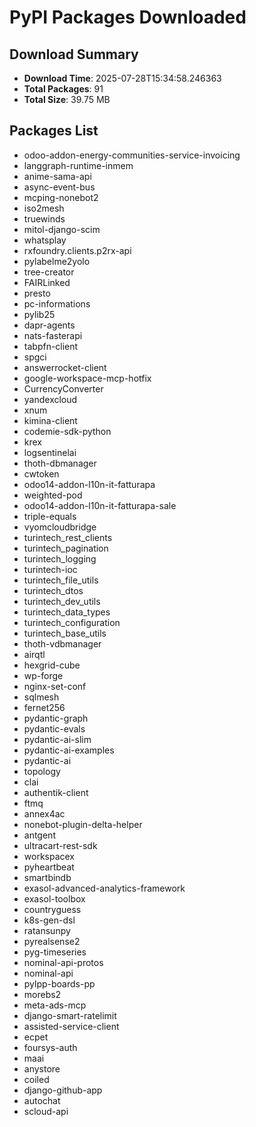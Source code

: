 # PyPI Packages Downloaded

## Download Summary
- **Download Time**: 2025-07-28T15:34:58.246363
- **Total Packages**: 91
- **Total Size**: 39.75 MB

## Packages List
- odoo-addon-energy-communities-service-invoicing
- langgraph-runtime-inmem
- anime-sama-api
- async-event-bus
- mcping-nonebot2
- iso2mesh
- truewinds
- mitol-django-scim
- whatsplay
- rxfoundry.clients.p2rx-api
- pylabelme2yolo
- tree-creator
- FAIRLinked
- presto
- pc-informations
- pylib25
- dapr-agents
- nats-fasterapi
- tabpfn-client
- spgci
- answerrocket-client
- google-workspace-mcp-hotfix
- CurrencyConverter
- yandexcloud
- xnum
- kimina-client
- codemie-sdk-python
- krex
- logsentinelai
- thoth-dbmanager
- cwtoken
- odoo14-addon-l10n-it-fatturapa
- weighted-pod
- odoo14-addon-l10n-it-fatturapa-sale
- triple-equals
- vyomcloudbridge
- turintech_rest_clients
- turintech_pagination
- turintech_logging
- turintech-ioc
- turintech_file_utils
- turintech_dtos
- turintech_dev_utils
- turintech_data_types
- turintech_configuration
- turintech_base_utils
- thoth-vdbmanager
- airqtl
- hexgrid-cube
- wp-forge
- nginx-set-conf
- sqlmesh
- fernet256
- pydantic-graph
- pydantic-evals
- pydantic-ai-slim
- pydantic-ai-examples
- pydantic-ai
- topology
- clai
- authentik-client
- ftmq
- annex4ac
- nonebot-plugin-delta-helper
- antgent
- ultracart-rest-sdk
- workspacex
- pyheartbeat
- smartbindb
- exasol-advanced-analytics-framework
- exasol-toolbox
- countryguess
- k8s-gen-dsl
- ratansunpy
- pyrealsense2
- pyg-timeseries
- nominal-api-protos
- nominal-api
- pylpp-boards-pp
- morebs2
- meta-ads-mcp
- django-smart-ratelimit
- assisted-service-client
- ecpet
- foursys-auth
- maai
- anystore
- coiled
- django-github-app
- autochat
- scloud-api
